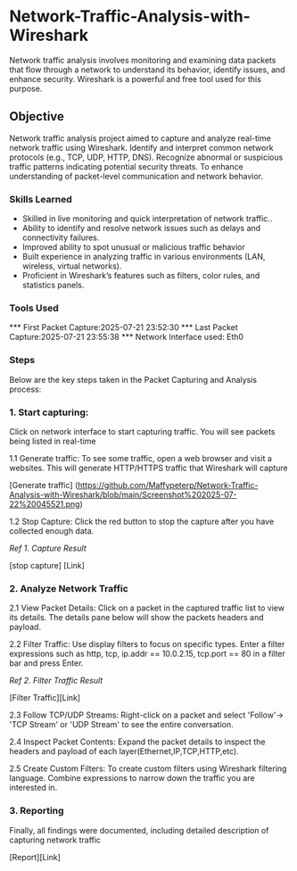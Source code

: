 # Network-Traffic-Analysis-with-Wireshark

Network traffic analysis involves monitoring and examining data packets that flow through a network to understand its behavior, identify issues, and enhance security. Wireshark is a powerful and free tool used for this purpose.

## Objective

Network traffic analysis project aimed to capture and analyze real-time network traffic using Wireshark. Identify and interpret common network protocols (e.g., TCP, UDP, HTTP, DNS). Recognize abnormal or suspicious traffic patterns indicating potential security threats. To enhance understanding of packet-level communication and network behavior.


### Skills Learned

-  Skilled in live monitoring and quick interpretation of network traffic..
-  Ability to identify and resolve network issues such as delays and connectivity failures.
-  Improved ability to spot unusual or malicious traffic behavior
-  Built experience in analyzing traffic in various environments (LAN, wireless, virtual networks).
-  Proficient in Wireshark’s features such as filters, color rules, and statistics panels.


### Tools Used

*** First Packet Capture:2025-07-21 23:52:30
*** Last  Packet Capture:2025-07-21 23:55:38
*** Network Interface used: Eth0

### Steps

Below are the key steps taken in the Packet Capturing and Analysis process:

### 1. Start capturing:

Click on network interface to start capturing traffic. You will see packets being listed in real-time

1.1 Generate traffic:
To see some traffic, open a web browser and visit a websites. This will generate HTTP/HTTPS traffic that Wireshark will capture

[Generate traffic] (https://github.com/Maffypeterp/Network-Traffic-Analysis-with-Wireshark/blob/main/Screenshot%202025-07-22%20045521.png)

1.2 Stop Capture:
Click the red button to stop the capture after you have collected enough data.

*Ref 1. Capture Result*

[stop capture] [Link]

### 2. Analyze Network Traffic

2.1 View Packet Details:
Click on a packet in the captured traffic list to view its details. The details pane below will show the packets headers and payload.

2.2 Filter Traffic:
Use display filters to focus on specific types. Enter a filter expressions such as http, tcp, ip.addr == 10.0.2.15, tcp.port == 80 in a filter bar and press Enter.

*Ref 2. Filter Traffic Result*

[Filter Traffic][Link]

2.3 Follow TCP/UDP Streams:
Right-click on a packet and select 'Follow'-> 'TCP Stream' or 'UDP Stream' to see the entire conversation.

2.4 Inspect Packet Contents:
Expand the packet details to inspect the headers and payload of each layer(Ethernet,IP,TCP,HTTP,etc).

2.5 Create Custom Filters:
To create custom filters using Wireshark filtering language. Combine expressions to narrow down the traffic you are interested in.

### 3. Reporting

Finally, all findings were documented, including detailed description of capturing network traffic

[Report][Link]
